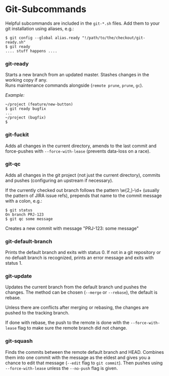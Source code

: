 # Git-Subcommands

Helpful subcommands are included in the `git-*.sh` files. Add them to your git installation using aliases, e.g.:

    $ git config --global alias.ready "!/path/to/the/checkout/git-ready.sh"
    $ git ready
    .... stuff happens ....
    
### git-ready

Starts a new branch from an updated master. Stashes changes in the working copy if any.   
Runs maintenance commands alongside (`remote prune`, `prune`, `gc`).

*Example:*

    ~/project (feature/new-button) 
    $ git ready bugfix
    ...
    ~/project (bugfix)
    $

### git-fuckit

Adds all changes in the current directory, amends to the last commit and force-pushes with `--force-with-lease` (prevents data-loss on a race).

### git-qc

Adds all changes in the git project (not just the current directory), commits and pushes (configuring an upstream if necessary).

If the currently checked out branch follows the pattern \w{2,}-\d+ (usually the pattern of JIRA issue refs), prepends that name to the commit message with a colon, e.g.:

    $ git status
    On branch PRJ-123
    $ git qc some message
    
Creates a new commit with message "PRJ-123: some message"

### git-default-branch

Prints the default branch and exits with status 0. If not in a git repository or no defualt branch is recognized, prints an error message and exits with status 1.

### git-update

Updates the current branch from the default branch und pushes the changes. The method can be chosen (`--merge` or `--rebase`), the default is rebase.

Unless there are conflicts after merging or rebasing, the changes are pushed to the tracking branch.

If done with rebase, the push to the remote is done with the `--force-with-lease` flag to make sure the remote branch did not change.

### git-squash

Finds the commits between the remote default branch and HEAD. Combines them into one commit with the message as the eldest and gives
you a chance to edit that message (`--edit` flag to `git commit`). Then pushes using `--force-with-lease` unless the `--no-push` flag
is given.
